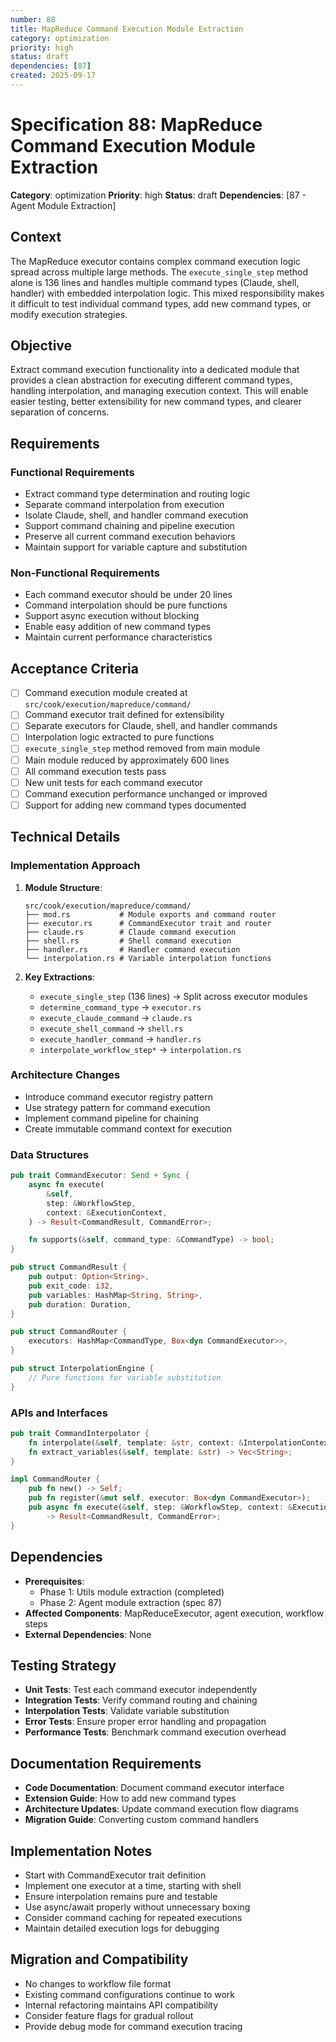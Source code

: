 ```yaml
---
number: 88
title: MapReduce Command Execution Module Extraction
category: optimization
priority: high
status: draft
dependencies: [87]
created: 2025-09-17
---
```


# Specification 88: MapReduce Command Execution Module Extraction

**Category**: optimization
**Priority**: high
**Status**: draft
**Dependencies**: [87 - Agent Module Extraction]

## Context

The MapReduce executor contains complex command execution logic spread across multiple large methods. The `execute_single_step` method alone is 136 lines and handles multiple command types (Claude, shell, handler) with embedded interpolation logic. This mixed responsibility makes it difficult to test individual command types, add new command types, or modify execution strategies.

## Objective

Extract command execution functionality into a dedicated module that provides a clean abstraction for executing different command types, handling interpolation, and managing execution context. This will enable easier testing, better extensibility for new command types, and clearer separation of concerns.

## Requirements

### Functional Requirements
- Extract command type determination and routing logic
- Separate command interpolation from execution
- Isolate Claude, shell, and handler command execution
- Support command chaining and pipeline execution
- Preserve all current command execution behaviors
- Maintain support for variable capture and substitution

### Non-Functional Requirements
- Each command executor should be under 20 lines
- Command interpolation should be pure functions
- Support async execution without blocking
- Enable easy addition of new command types
- Maintain current performance characteristics

## Acceptance Criteria

- [ ] Command execution module created at `src/cook/execution/mapreduce/command/`
- [ ] Command executor trait defined for extensibility
- [ ] Separate executors for Claude, shell, and handler commands
- [ ] Interpolation logic extracted to pure functions
- [ ] `execute_single_step` method removed from main module
- [ ] Main module reduced by approximately 600 lines
- [ ] All command execution tests pass
- [ ] New unit tests for each command executor
- [ ] Command execution performance unchanged or improved
- [ ] Support for adding new command types documented

## Technical Details

### Implementation Approach

1. **Module Structure**:
   ```
   src/cook/execution/mapreduce/command/
   ├── mod.rs           # Module exports and command router
   ├── executor.rs      # CommandExecutor trait and router
   ├── claude.rs        # Claude command execution
   ├── shell.rs         # Shell command execution
   ├── handler.rs       # Handler command execution
   └── interpolation.rs # Variable interpolation functions
   ```

2. **Key Extractions**:
   - `execute_single_step` (136 lines) → Split across executor modules
   - `determine_command_type` → `executor.rs`
   - `execute_claude_command` → `claude.rs`
   - `execute_shell_command` → `shell.rs`
   - `execute_handler_command` → `handler.rs`
   - `interpolate_workflow_step*` → `interpolation.rs`

### Architecture Changes

- Introduce command executor registry pattern
- Use strategy pattern for command execution
- Implement command pipeline for chaining
- Create immutable command context for execution

### Data Structures

```rust
pub trait CommandExecutor: Send + Sync {
    async fn execute(
        &self,
        step: &WorkflowStep,
        context: &ExecutionContext,
    ) -> Result<CommandResult, CommandError>;

    fn supports(&self, command_type: &CommandType) -> bool;
}

pub struct CommandResult {
    pub output: Option<String>,
    pub exit_code: i32,
    pub variables: HashMap<String, String>,
    pub duration: Duration,
}

pub struct CommandRouter {
    executors: HashMap<CommandType, Box<dyn CommandExecutor>>,
}

pub struct InterpolationEngine {
    // Pure functions for variable substitution
}
```

### APIs and Interfaces

```rust
pub trait CommandInterpolator {
    fn interpolate(&self, template: &str, context: &InterpolationContext) -> String;
    fn extract_variables(&self, template: &str) -> Vec<String>;
}

impl CommandRouter {
    pub fn new() -> Self;
    pub fn register(&mut self, executor: Box<dyn CommandExecutor>);
    pub async fn execute(&self, step: &WorkflowStep, context: &ExecutionContext)
        -> Result<CommandResult, CommandError>;
}
```

## Dependencies

- **Prerequisites**:
  - Phase 1: Utils module extraction (completed)
  - Phase 2: Agent module extraction (spec 87)
- **Affected Components**: MapReduceExecutor, agent execution, workflow steps
- **External Dependencies**: None

## Testing Strategy

- **Unit Tests**: Test each command executor independently
- **Integration Tests**: Verify command routing and chaining
- **Interpolation Tests**: Validate variable substitution
- **Error Tests**: Ensure proper error handling and propagation
- **Performance Tests**: Benchmark command execution overhead

## Documentation Requirements

- **Code Documentation**: Document command executor interface
- **Extension Guide**: How to add new command types
- **Architecture Updates**: Update command execution flow diagrams
- **Migration Guide**: Converting custom command handlers

## Implementation Notes

- Start with CommandExecutor trait definition
- Implement one executor at a time, starting with shell
- Ensure interpolation remains pure and testable
- Use async/await properly without unnecessary boxing
- Consider command caching for repeated executions
- Maintain detailed execution logs for debugging

## Migration and Compatibility

- No changes to workflow file format
- Existing command configurations continue to work
- Internal refactoring maintains API compatibility
- Consider feature flags for gradual rollout
- Provide debug mode for command execution tracing